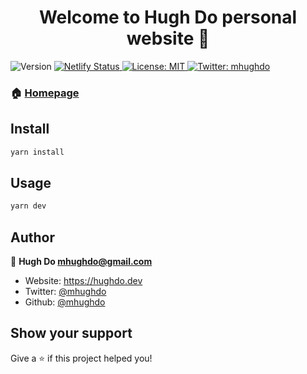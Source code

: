 <h1 align="center">Welcome to Hugh Do personal website 👋</h1>
<p>
  <img alt="Version" src="https://img.shields.io/badge/version-1.0.0-blue.svg?cacheSeconds=2592000" />
  <a href="https://app.netlify.com/sites/mhughdo/deploys" target="_blank">
    <img alt="Netlify Status" src="https://api.netlify.com/api/v1/badges/049c91dc-9b2c-4e91-b142-516155029288/deploy-status" />
  </a>
  <a href="#" target="_blank">
    <img alt="License: MIT" src="https://img.shields.io/badge/License-MIT-yellow.svg" />
  </a>
  <a href="https://twitter.com/mhughdo" target="_blank">
    <img alt="Twitter: mhughdo" src="https://img.shields.io/twitter/follow/mhughdo.svg?style=social" />
  </a>
</p>

### 🏠 [Homepage](https://hughdo.dev)

## Install

```sh
yarn install
```

## Usage

```sh
yarn dev
```

## Author

👤 **Hugh Do <mhughdo@gmail.com>**

* Website: https://hughdo.dev
* Twitter: [@mhughdo](https://twitter.com/mhughdo)
* Github: [@mhughdo](https://github.com/mhughdo)

## Show your support

Give a ⭐️ if this project helped you!
